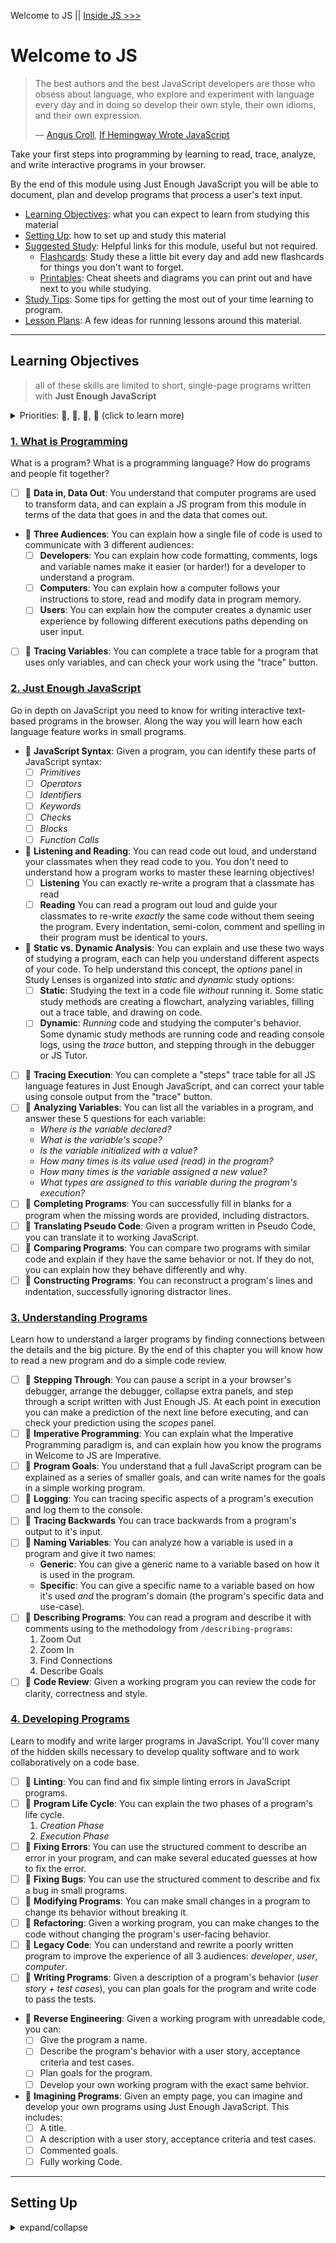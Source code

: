 Welcome to JS || [Inside JS >>>](https://github.com/DeNepo/inside-js)

# Welcome to JS

> The best authors and the best JavaScript developers are those who obsess about
> language, who explore and experiment with language every day and in doing so
> develop their own style, their own idioms, and their own expression.
>
> — [Angus Croll](https://anguscroll.com/),
> [If Hemingway Wrote JavaScript](https://anguscroll.com/hemingway/)

Take your first steps into programming by learning to read, trace, analyze, and
write interactive programs in your browser.

By the end of this module using Just Enough JavaScript you will be able to
document, plan and develop programs that process a user's text input.

- [Learning Objectives](#learning-objectives): what you can expect to learn from
  studying this material
- [Setting Up](#setting-up): how to set up and study this material
- [Suggested Study](./suggested-study.md): Helpful links for this module, useful
  but not required.
  - [Flashcards](./0-flashcards): Study these a little bit every day and add new
    flashcards for things you don't want to forget.
  - [Printables](./0-printables): Cheat sheets and diagrams you can print out
    and have next to you while studying.
- [Study Tips](./study-tips.md): Some tips for getting the most out of your time
  learning to program.
- [Lesson Plans](./lesson-plans): A few ideas for running lessons around this
  material.

---

## Learning Objectives

> all of these skills are limited to short, single-page programs written with
> **Just Enough JavaScript**

<details>
<summary>Priorities: 🥚, 🐣, 🐥, 🐔 (click to learn more)</summary>
<br>

There is a lot to learn in this repository. If you can't master all the material
at once, that's expected! Anything you don't master now will always be waiting
for you to review when you need it. These 4 emoji's will help you prioritize
your study time and to measure your progress:

- 🥚: Understanding this material is required, it covers the base skills you'll
  need for this module and the next. You do not need to finish all of them but
  should feel comfortable that you could do them with enough time.
- 🐣: You have started all of these exercises and feel you could complete them
  all if you just had more time. It may not be easy for you but with effort you
  can make it through.
- 🐥: You have studied the examples and started some exercises if you had time.
  You should have a big-picture understanding of these concepts/skills, but may
  not be confident completing the exercises.
- 🐔: These concepts or skills are not necessary but are related to this module.
  If you are finished with 🥚, 🐣 and 🐥 you can use the 🐔 exercises to push
  yourself without getting distracted from the module's main objectives.

---

</details>

### [1. What is Programming](./1-what-is-programming)

What is a program? What is a programming language? How do programs and people
fit together?

- [ ] 🥚 **Data in, Data Out**: You understand that computer programs are used
      to transform data, and can explain a JS program from this module in terms
      of the data that goes in and the data that comes out.
- 🥚 **Three Audiences**: You can explain how a single file of code is used to
  communicate with 3 different audiences:
  - [ ] **Developers**: You can explain how code formatting, comments, logs and
        variable names make it easier (or harder!) for a developer to understand
        a program.
  - [ ] **Computers**: You can explain how a computer follows your instructions
        to store, read and modify data in program memory.
  - [ ] **Users**: You can explain how the computer creates a dynamic user
        experience by following different executions paths depending on user
        input.
- [ ] 🥚 **Tracing Variables**: You can complete a trace table for a program
      that uses only variables, and can check your work using the "trace"
      button.

### [2. Just Enough JavaScript](./2-just-enough-javascript)

Go in depth on JavaScript you need to know for writing interactive text-based
programs in the browser. Along the way you will learn how each language feature
works in small programs.

- 🥚 **JavaScript Syntax**: Given a program, you can identify these parts of
  JavaScript syntax:
  - [ ] _Primitives_
  - [ ] _Operators_
  - [ ] _Identifiers_
  - [ ] _Keywords_
  - [ ] _Checks_
  - [ ] _Blocks_
  - [ ] _Function Calls_
- 🥚 **Listening and Reading**: You can read code out loud, and understand your
  classmates when they read code to you. You don't need to understand how a
  program works to master these learning objectives!
  - [ ] **Listening** You can exactly re-write a program that a classmate has
        read
  - [ ] **Reading** You can read a program out loud and guide your classmates to
        re-write _exactly_ the same code without them seeing the program. Every
        indentation, semi-colon, comment and spelling in their program must be
        identical to yours.
- 🥚 **Static vs. Dynamic Analysis**: You can explain and use these two ways of
  studying a program, each can help you understand different aspects of your
  code. To help understand this concept, the _options_ panel in Study Lenses is
  organized into _static_ and _dynamic_ study options:
  - [ ] **Static**: Studying the text in a code file _without_ running it. Some
        static study methods are creating a flowchart, analyzing variables,
        filling out a trace table, and drawing on code.
  - [ ] **Dynamic**: _Running_ code and studying the computer's behavior. Some
        dynamic study methods are running code and reading console logs, using
        the _trace_ button, and stepping through in the debugger or JS Tutor.
- [ ] 🥚 **Tracing Execution**: You can complete a "steps" trace table for all
      JS language features in Just Enough JavaScript, and can correct your table
      using console output from the "trace" button.
- [ ] 🥚 **Analyzing Variables**: You can list all the variables in a program,
      and answer these 5 questions for each variable:
  - _Where is the variable declared?_
  - _What is the variable's scope?_
  - _Is the variable initialized with a value?_
  - _How many times is its value used \(read\) in the program?_
  - _How many times is the variable assigned a new value?_
  - _What types are assigned to this variable during the program's execution?_
- [ ] 🥚 **Completing Programs**: You can successfully fill in blanks for a
      program when the missing words are provided, including distractors.
- [ ] 🐣 **Translating Pseudo Code**: Given a program written in Pseudo Code,
      you can translate it to working JavaScript.
- [ ] 🐣 **Comparing Programs**: You can compare two programs with similar code
      and explain if they have the same behavior or not. If they do not, you can
      explain how they behave differently and why.
- [ ] 🐥 **Constructing Programs**: You can reconstruct a program's lines and
      indentation, successfully ignoring distractor lines.

### [3. Understanding Programs](./3-understanding-programs)

Learn how to understand a larger programs by finding connections between the
details and the big picture. By the end of this chapter you will know how to
read a new program and do a simple code review.

- [ ] 🥚 **Stepping Through**: You can pause a script in a your browser's
      debugger, arrange the debugger, collapse extra panels, and step through a
      script written with Just Enough JS. At each point in execution you can
      make a prediction of the next line before executing, and can check your
      prediction using the _scopes_ panel.
- [ ] 🥚 **Imperative Programming**: You can explain what the Imperative
      Programming paradigm is, and can explain how you know the programs in
      Welcome to JS are Imperative.
- [ ] 🥚 **Program Goals**: You understand that a full JavaScript program can be
      explained as a series of smaller goals, and can write names for the goals
      in a simple working program.
- [ ] 🥚 **Logging**: You can tracing specific aspects of a program's execution
      and log them to the console.
- [ ] 🐣 **Tracing Backwards** You can trace backwards from a program's output
      to it's input.
- [ ] 🐣 **Naming Variables**: You can analyze how a variable is used in a
      program and give it two names:
  - **Generic**: You can give a generic name to a variable based on how it is
    used in the program.
  - **Specific**: You can give a specific name to a variable based on how it's
    used _and_ the program's domain (the program's specific data and use-case).
- [ ] 🐣 **Describing Programs**: You can read a program and describe it with
      comments using to the methodology from `/describing-programs`:
  1. Zoom Out
  2. Zoom In
  3. Find Connections
  4. Describe Goals
- [ ] 🐣 **Code Review**: Given a working program you can review the code for
      clarity, correctness and style.

### [4. Developing Programs](./4-developing-programs)

Learn to modify and write larger programs in JavaScript. You'll cover many of
the hidden skills necessary to develop quality software and to work
collaboratively on a code base.

- [ ] 🥚 **Linting**: You can find and fix simple linting errors in JavaScript
      programs.
- [ ] 🥚 **Program Life Cycle**: You can explain the two phases of a program's
      life cycle.
  1. _Creation Phase_
  2. _Execution Phase_
- [ ] 🥚 **Fixing Errors**: You can use the structured comment to describe an
      error in your program, and can make several educated guesses at how to fix
      the error.
- [ ] 🐣 **Fixing Bugs**: You can use the structured comment to describe and fix
      a bug in small programs.
- [ ] 🐣 **Modifying Programs**: You can make small changes in a program to
      change its behavior without breaking it.
- [ ] 🐥 **Refactoring**: Given a working program, you can make changes to the
      code without changing the program's user-facing behavior.
- [ ] 🐥 **Legacy Code**: You can understand and rewrite a poorly written
      program to improve the experience of all 3 audiences: _developer_, _user_,
      _computer_.
- [ ] 🐥 **Writing Programs**: Given a description of a program's behavior
      (_user story + test cases_), you can plan goals for the program and write
      code to pass the tests.
- 🐔 **Reverse Engineering**: Given a working program with unreadable code, you
  can:
  - [ ] Give the program a name.
  - [ ] Describe the program's behavior with a user story, acceptance criteria
        and test cases.
  - [ ] Plan goals for the program.
  - [ ] Develop your own working program with the exact same behvior.
- 🐔 **Imagining Programs**: Given an empty page, you can imagine and develop
  your own programs using Just Enough JavaScript. This includes:
  - [ ] A title.
  - [ ] A description with a user story, acceptance criteria and test cases.
  - [ ] Commented goals.
  - [ ] Fully working Code.

---

## Setting Up

<details>
<summary>expand/collapse</summary>
<br>

> You will need
> [NPM](https://docs.npmjs.com/downloading-and-installing-node-js-and-npm) and
> [nvm](https://github.com/nvm-sh/nvm#installing-and-updating) on your computer
> to study this material
>
> Using a browser with good DevTools will make your life easier:
> [Chromium](http://www.chromium.org/getting-involved/download-chromium),
> [FireFox](https://www.mozilla.org/en-US/firefox/new/),
> [Edge](https://www.microsoft.com/edge),
> [Chrome](https://www.google.com/chrome/)

1. Install or update the `study-lenses` package globally
   - `$ npm install -g study-lenses` (if you do not have it installed)
   - `$ npm update -g study-lenses` (if you already have it installed)
   - Didn't work? you may need to try:
     - (mac) `$ sudo npm install -g study-lenses`
   - having trouble updating?
     - try this:
       `$ npm uninstall -g study-lenses && npm install -g study-lenses`
2. Fork and clone this repository:
   1. fork the HackYourFuture repository to your personal account
      - `git@github.com:HackYourFutureBelgium/welcome-to-js.git`
   2. clone your fork to your computer
      - `git clone --depth 1 git@github.com:HackYourFutureBelgium/<your-user-name>.git`
   3. when there are updates to the module:
      1. update your fork with a PR
      2. pull the changes from your fork to your computer
3. Navigate to the module repository in terminal
   - `$ cd welcome-to-js`
4. Run the `study` command from your CLI
   - `$ study`
5. The material will open in your default browser, you're good to go!
   - you can read the `study-lenses` user guide from your browser by navigating
     to `localhost:xxxx?--help`

> If you have a Windows computer and get this error:
>
> - `... /study.ps1 cannot be loaded because running scripts ...`
>
> follow the instructions in
> [this StackOverflow answer](https://stackoverflow.com/a/63424744), that should
> take care of it ; )

---

## Code Quality Scripts

This repository comes with some scripts to check the quality of this code. You
can run these scripts to check the code provided by HYF, and to check the code
you write when experiment with the examples and complete the exercises.

### `npm run format`

This script will format all of the code in this repository making sure that all
the indentations are correct, the code is easy to read, and letting you know if
there are any syntax errors.

### `npm run spell-check`

This script will check all of the files in your repository for spelling
mistakes. Spelling is not just a detail, is important! Good spelling helps
others read and understand your programs with less effort.

`spell-check` is not so clever though, it doesn't have _all_ possible words in
it's dictionary and it won't know if you _wanted_ to spell a word incorrectly.
If you think one of it's "Unknown word"s is not a problem, you can either ignore
the suggestion or add the word to the `"words": [ ... ],` list in
[.cspell.json](./.cspell.json).

### `npm run lint:md`

This script will [lint](https://en.wikipedia.org/wiki/Lint_%28software%29) all
the Markdown files in this repository, checking for syntax mistakes and other
bad practices. Fixing linting errors will help you learn to write better code by
pointing out your mistakes _before_ they cause problems in your program.

Some linting errors will take some practice to understand and fix, but it will
be a good use of time.

### `npm run lint:js -- ./path/to/code`

Just like `lint:md`, but for `.js` files. This script will lint all of the JS
files in this repository, letting you know if there are any syntax errors or bad
practices.

</details>
